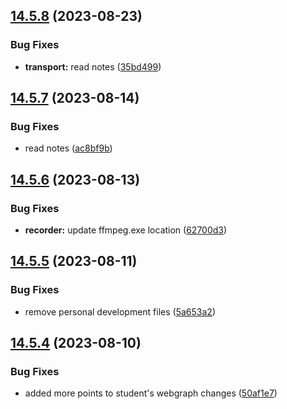 ## [14.5.8](https://github.com/Torwent/WaspLib/compare/v14.5.7...v14.5.8) (2023-08-23)


### Bug Fixes

* **transport:** read notes ([35bd499](https://github.com/Torwent/WaspLib/commit/35bd49984d431b36b8e8cb7b714f141c38c9e081))



## [14.5.7](https://github.com/Torwent/WaspLib/compare/v14.5.6...v14.5.7) (2023-08-14)


### Bug Fixes

* read notes ([ac8bf9b](https://github.com/Torwent/WaspLib/commit/ac8bf9b06cd193ec4b458b38facda3a87b9ab672))



## [14.5.6](https://github.com/Torwent/WaspLib/compare/v14.5.5...v14.5.6) (2023-08-13)


### Bug Fixes

* **recorder:** update ffmpeg.exe location ([62700d3](https://github.com/Torwent/WaspLib/commit/62700d3aed2e62f303ec4fcbc7dc5cb187481d01))



## [14.5.5](https://github.com/Torwent/WaspLib/compare/v14.5.4...v14.5.5) (2023-08-11)


### Bug Fixes

* remove personal development files ([5a653a2](https://github.com/Torwent/WaspLib/commit/5a653a222b117e02209d981e8fd2c27c610b7200))



## [14.5.4](https://github.com/Torwent/WaspLib/compare/v14.5.3...v14.5.4) (2023-08-10)


### Bug Fixes

* added more points to student's webgraph changes ([50af1e7](https://github.com/Torwent/WaspLib/commit/50af1e7eaf72ac2fae0caf72906a08b0612c3c3e))



